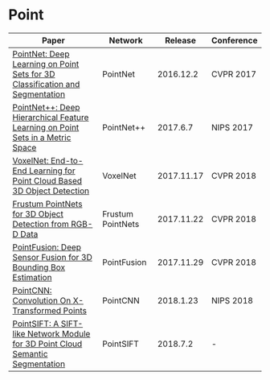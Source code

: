 # Point

| Paper | Network | Release | Conference |
| ------ | ------ | ------ | ------ |
| [PointNet: Deep Learning on Point Sets for 3D Classification and Segmentation](https://arxiv.org/abs/1612.00593) | PointNet | 2016.12.2 | CVPR 2017 |
| [PointNet++: Deep Hierarchical Feature Learning on Point Sets in a Metric Space](https://arxiv.org/abs/1706.02413) | PointNet++ | 2017.6.7 | NIPS 2017 |
| [VoxelNet: End-to-End Learning for Point Cloud Based 3D Object Detection](https://arxiv.org/abs/1711.06396) | VoxelNet | 2017.11.17 | CVPR 2018 |
| [Frustum PointNets for 3D Object Detection from RGB-D Data](https://arxiv.org/abs/1711.08488) | Frustum PointNets | 2017.11.22| CVPR 2018 |
| [PointFusion: Deep Sensor Fusion for 3D Bounding Box Estimation](https://arxiv.org/abs/1711.10871) | PointFusion | 2017.11.29| CVPR 2018 |
[PointCNN: Convolution On X-Transformed Points](https://arxiv.org/abs/1801.07791) | PointCNN | 2018.1.23 | NIPS 2018 |
| [PointSIFT: A SIFT-like Network Module for 3D Point Cloud Semantic Segmentation](https://arxiv.org/abs/1807.00652) | PointSIFT | 2018.7.2 | - |